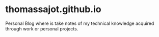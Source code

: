 # thomassajot.github.io

Personal Blog where is take notes of my technical knowledge acquired through work or personal projects.
